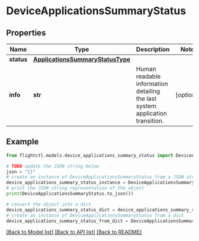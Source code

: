 # DeviceApplicationsSummaryStatus


## Properties

Name | Type | Description | Notes
------------ | ------------- | ------------- | -------------
**status** | [**ApplicationsSummaryStatusType**](ApplicationsSummaryStatusType.md) |  | 
**info** | **str** | Human readable information detailing the last system application transition. | [optional] 

## Example

```python
from flightctl.models.device_applications_summary_status import DeviceApplicationsSummaryStatus

# TODO update the JSON string below
json = "{}"
# create an instance of DeviceApplicationsSummaryStatus from a JSON string
device_applications_summary_status_instance = DeviceApplicationsSummaryStatus.from_json(json)
# print the JSON string representation of the object
print(DeviceApplicationsSummaryStatus.to_json())

# convert the object into a dict
device_applications_summary_status_dict = device_applications_summary_status_instance.to_dict()
# create an instance of DeviceApplicationsSummaryStatus from a dict
device_applications_summary_status_from_dict = DeviceApplicationsSummaryStatus.from_dict(device_applications_summary_status_dict)
```
[[Back to Model list]](../README.md#documentation-for-models) [[Back to API list]](../README.md#documentation-for-api-endpoints) [[Back to README]](../README.md)


